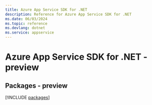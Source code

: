 ```yaml
---
title: Azure App Service SDK for .NET
description: Reference for Azure App Service SDK for .NET
ms.date: 06/03/2024
ms.topic: reference
ms.devlang: dotnet
ms.service: appservice
---
```

# Azure App Service SDK for .NET - preview
## Packages - preview
[!INCLUDE [packages](app-service-index.md)]